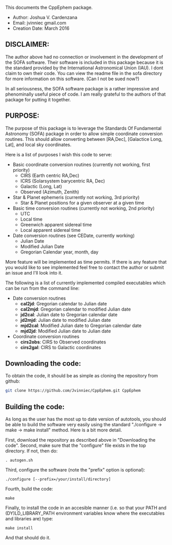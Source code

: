This documents the CppEphem package.

* Author: Joshua V. Cardenzana
* Email: jvinniec <at> gmail.com
* Creation Date: March 2016

DISCLAIMER:
----------------------------------------------------------
The author above had no connection or involvement in the
development of the SOFA software. Their software is included
in this package because it is the standard provided by the
International Astronomical Union (IAU). I dont claim to own
their code. You can view the readme file in the sofa directory
for more information on this software. (Can I not be sued now?)

In all seriousness, the SOFA software package is a rather
impressive and phenominally useful piece of code. I am really
grateful to the authors of that package for putting it together.

PURPOSE:
----------------------------------------------------------
The purpose of this package is to leverage the Standards
Of Fundamental Astronomy (SOFA) package in order to allow
simple coordinate conversion routines. This should allow
converting between [RA,Dec], [Galactice Long, Lat], and
local sky coordinates.

Here is a list of purposes I wish this code to serve:
* Basic coordinate conversion routines (currently not working, first priority)
  - CIRS (Earth centric RA,Dec)
  - ICRS (Solarsystem barycentric RA, Dec) 
  - Galactic (Long, Lat) 
  - Observed (Azimuth, Zenith)
* Star & Planet ephemeris (currently not working, 3rd priority)
  - Star & Planet positions for a given observer at a given time
* Basic time conversion routines (currently not working, 2nd priority)
  - UTC
  - Local time
  - Greenwich apparent sidereal time
  - Local apparent sidereal time
* Date conversion routines (see CEDate, currently working)
  - Julian Date
  - Modified Julian Date
  - Gregorian Calendar year, month, day

More feature will be implemented as time permits. If there 
is any feature that you would like to see implemented feel 
free to contact the author or submit an issue and I'll
look into it.

The following is a list of currently implemented compiled
executables which can be run from the command line:
* Date conversion routines
  - __cal2jd__: Gregorian calendar to Julian date
  - __cal2mjd__: Gregorian calendar to modified Julian date
  - __jd2cal__: Julian date to Gregorian calendar date
  - __jd2mjd__: Julian date to modified Julian date
  - __mjd2cal__: Modified Julian date to Gregorian calendar date
  - __mjd2jd__: Modified Julian date to Julian date
* Coordinate conversion routines
  - __cirs2obs__: CIRS to Observed coordinates
  - __cirs2gal__: CIRS to Galactic coordinates

Downloading the code:
----------------------------------------------------------
To obtain the code, it should be as simple as cloning the
repository from github:
```bash
git clone https://github.com/Jvinniec/CppEphem.git CppEphem
```

Building the code:
----------------------------------------------------------
As long as the user has the most up to date version of autotools,
you should be able to build the software very easily using the 
standard "./configure -> make -> make install" method. Here is
a bit more detail.

First, download the repository as described above in "Downloading 
the code". Second, make sure that the "configure" file exists in 
the top directory. If not, then do:

``` . autogen.sh ```

Third, configure the software (note the "prefix" option is optional):

``` ./configure [--prefix=/your/install/directory] ```

Fourth, build the code:

``` make ```

Finally, to install the code in an accesible manner (i.e. so that 
your PATH and (DY)LD_LIBRARY_PATH environment variables know where
the executables and libraries are) type:

``` make install ```

And that should do it.
